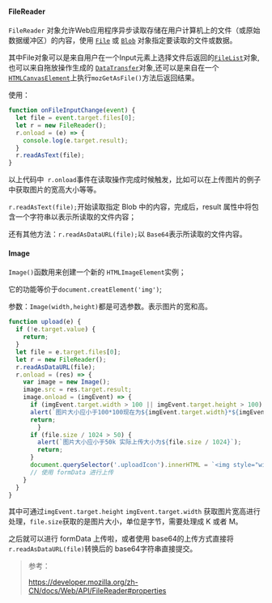 #### FileReader

`FileReader` 对象允许Web应用程序异步读取存储在用户计算机上的文件（或原始数据缓冲区）的内容，使用 [`File`](https://developer.mozilla.org/zh-CN/docs/Web/API/File) 或 [`Blob`](https://developer.mozilla.org/zh-CN/docs/Web/API/Blob) 对象指定要读取的文件或数据。

其中File对象可以是来自用户在一个Input元素上选择文件后返回的[`FileList`](https://developer.mozilla.org/zh-CN/docs/Web/API/FileList)对象,也可以来自拖放操作生成的 [`DataTransfer`](https://developer.mozilla.org/zh-CN/docs/Web/API/DataTransfer)对象,还可以是来自在一个[`HTMLCanvasElement`](https://developer.mozilla.org/zh-CN/docs/Web/API/HTMLCanvasElement)上执行`mozGetAsFile()`方法后返回结果。



使用：

```js
function onFileInputChange(event) {
  let file = event.target.files[0];
  let r = new FileReader();
  r.onload = (e) => {
    console.log(e.target.result);
  }
  r.readAsText(file);
}
```

以上代码中` r.onload`事件在读取操作完成时候触发，比如可以在上传图片的例子中获取图片的宽高大小等等。

`r.readAsText(file);`开始读取指定 Blob 中的内容，完成后，result 属性中将包含一个字符串以表示所读取的文件内容；

还有其他方法：`r.readAsDataURL(file);`以 `Base64`表示所读取的文件内容。



#### Image

`Image()`函数用来创建一个新的 `HTMLImageElement`实例；

它的功能等价于`document.creatElement('img')`;

参数：`Image(width,height)`都是可选参数。表示图片的宽和高。

```javascript
function upload(e) {
  if (!e.target.value) {
  	return;
  }
  let file = e.target.files[0];
  let r = new FileReader();
  r.readAsDataURL(file);
  r.onload = (res) => {
    var image = new Image();
    image.src = res.target.result;
    image.onload = (imgEvent) => {
      if (imgEvent.target.width > 100 || imgEvent.target.height > 100) {
      alert(`图片大小应小于100*100现在为${imgEvent.target.width}*${imgEvent.target.height}`);
      return;
  		}
      if (file.size / 1024 > 50) {
        alert(`图片大小应小于50k 实际上传大小为${file.size / 1024}`);
        return;
      }
      document.querySelector('.uploadIcon').innerHTML = `<img style="width: 100%; height: 100%" src=${res.target.result}>`;
      // 使用 formData 进行上传
  	}
  }
}
```

其中可通过`imgEvent.target.height` `imgEvent.target.width` 获取图片宽高进行处理，`file.size`获取的是图片大小，单位是字节，需要处理成 K 或者 M。

之后就可以进行 formData 上传啦，或者使用 base64的上传方式直接将 `r.readAsDataURL(file)`转换后的 base64字符串直接提交。 



> 参考：
>
>  https://developer.mozilla.org/zh-CN/docs/Web/API/FileReader#properties
>